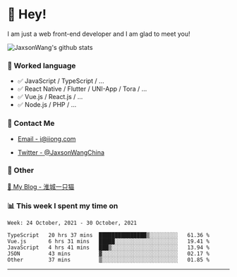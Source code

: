 # 👋 Hey!

I am just a web front-end developer and I am glad to meet you!

![JaxsonWang's github stats](https://github-readme-stats.vercel.app/api?username=JaxsonWang&&show_icons=true&&title_color=1abc9c&&icon_color=1abc9c)


### 📝 Worked language

- ✅ JavaScript / TypeScript / ...
- ✅ React Native / Flutter / UNI-App / Tora / ...
- ✅ Vue.js / React.js / ...
- ✅ Node.js / PHP / ...

### 📮 Contact Me

- [Email - i@iiong.com](mailto:i@iiong.com)

- [Twitter - @JaxsonWangChina](https://twitter.com/JaxsonWangChina)

### 🤪 Other

[📌 My Blog - 淮城一只猫](https://iiong.com)

### 📊 This week I spent my time on

<!--START_SECTION:waka-->
```text
Week: 24 October, 2021 - 30 October, 2021

TypeScript   20 hrs 37 mins  ███████████████▒░░░░░░░░░   61.36 % 
Vue.js       6 hrs 31 mins   █████░░░░░░░░░░░░░░░░░░░░   19.41 % 
JavaScript   4 hrs 41 mins   ███▒░░░░░░░░░░░░░░░░░░░░░   13.94 % 
JSON         43 mins         ▓░░░░░░░░░░░░░░░░░░░░░░░░   02.17 % 
Other        37 mins         ▒░░░░░░░░░░░░░░░░░░░░░░░░   01.85 % 
```
<!--END_SECTION:waka-->

---
